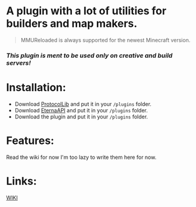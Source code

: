 # A plugin with a lot of utilities for builders and map makers.

> MMUReloaded is always supported for the newest Minecraft version.

### *This plugin is ment to be used only on creative and build servers!*

# Installation:

- Download [ProtocolLib](https://ci.dmulloy2.net/job/ProtocolLib/) and put it in your `/plugins` folder.
- Download [EternaAPI](https://github.com/hapyl/EternaAPI/releases) and put it in your `/plugins` folder.
- Download the plugin and put it in your `/plugins` folder.

# Features:
Read the wiki for now I'm too lazy to write them here for now.

# Links:
[WIKI](https://github.com/hapyl/MMUReloaded/wiki)
